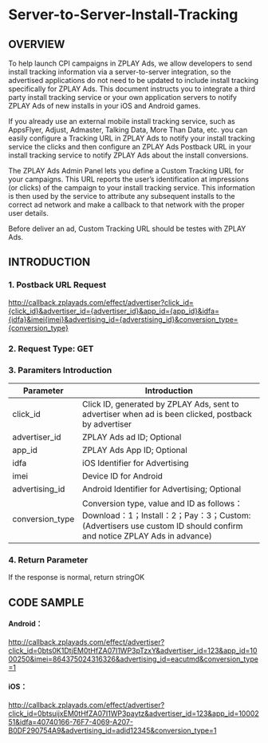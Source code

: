 # Server-to-Server-Install-Tracking
## OVERVIEW
To help launch CPI campaigns in ZPLAY Ads, we allow developers to send install tracking information via a server-to-server integration, so the advertised applications do not need to be updated to include install tracking specifically for ZPLAY Ads. This document instructs you to integrate a third party install tracking service or your own application servers to notify ZPLAY Ads of new installs in your iOS and Android games.

If you already use an external mobile install tracking service, such as AppsFlyer, Adjust, Admaster, Talking Data, More Than Data, etc. you can easily configure a Tracking URL in ZPLAY Ads to notify your install tracking service the clicks and then configure an ZPLAY Ads Postback URL in your install tracking service to notify ZPLAY Ads about the install conversions.

The ZPLAY Ads Admin Panel lets you define a Custom Tracking URL for your campaigns. This URL reports the user’s identification at impressions (or clicks) of the campaign to your install tracking service. This information is then used by the service to attribute any subsequent installs to the correct ad network and make a callback to that network with the proper user details.

Before deliver an ad, Custom Tracking URL should be testes with ZPLAY Ads.

## INTRODUCTION
### 1. Postback URL Request
http://callback.zplayads.com/effect/advertiser?click_id={click_id}&advertiser_id={advertiser_id}&app_id={app_id}&idfa={idfa}&imei{imei}&advertising_id={adverstising_id}&conversion_type={conversion_type}

### 2. Request Type: GET
### 3. Paramiters Introduction
|Parameter|Introduction|
|---|---|
|click_id|Click ID, generated by ZPLAY Ads, sent to advertiser when ad is been clicked, postback by advertiser|
|advertiser_id|ZPLAY Ads ad ID; Optional|
|app_id|ZPLAY Ads App ID; Optional|
|idfa|iOS Identifier for Advertising|
|imei|Device ID for Android|
|advertising_id|Android Identifier for Advertising;  Optional|
|conversion_type|Conversion type, value and ID as follows：Download：1；Install：2；Pay：3；Custom: (Advertisers use custom ID should confirm and notice ZPLAY Ads in advance)|

### 4. Return Parameter
If the response is normal, return stringOK

## CODE SAMPLE
#### Android：
http://callback.zplayads.com/effect/advertiser?click_id=0bts0K1DtjEM0tHfZA07I1WP3pTzxY&advertiser_id=123&app_id=1000250&imei=864375024316326&advertising_id=eacutmd&conversion_type=1

#### iOS：
http://callback.zplayads.com/effect/advertiser?click_id=0btsuijxEM0tHfZA07I1WP3paytz&advertiser_id=123&app_id=1000251&idfa=40740166-76F7-4069-A207-B0DF290754A9&advertising_id=adid12345&conversion_type=1
